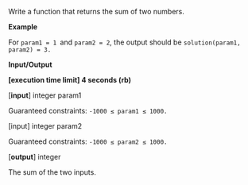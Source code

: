 Write a function that returns the sum of two numbers.

**Example**

For `param1 = 1 `and `param2 = 2`, the output should be
`solution(param1, param2) = 3.`

**Input/Output**

**[execution time limit] 4 seconds (rb)**

[**input**] integer param1

Guaranteed constraints:
`-1000 ≤ param1 ≤ 1000.`

[input] integer param2

Guaranteed constraints:
`-1000 ≤ param2 ≤ 1000.`

[**output**] integer

The sum of the two inputs.